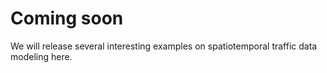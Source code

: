 # Coming soon
We will release several interesting examples on spatiotemporal traffic data modeling here.
